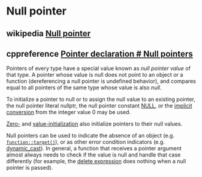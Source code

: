 # Null pointer



## wikipedia [Null pointer](https://en.wikipedia.org/wiki/Null_pointer)



## cppreference [Pointer declaration # Null pointers](https://en.cppreference.com/w/cpp/language/pointer#Null_pointers)

Pointers of every type have a special value known as *null pointer value* of that type. A pointer whose value is null does not point to an object or a function (dereferencing a null pointer is undefined behavior), and compares equal to all pointers of the same type whose value is also *null*.

To initialize a pointer to null or to assign the null value to an existing pointer, the null pointer literal nullptr, the null pointer constant [NULL](https://en.cppreference.com/w/cpp/types/NULL), or the [implicit conversion](https://en.cppreference.com/w/cpp/language/implicit_cast) from the integer value 0 may be used.

[Zero-](https://en.cppreference.com/w/cpp/language/zero_initialization) and [value-initialization](https://en.cppreference.com/w/cpp/language/value_initialization) also initialize pointers to their null values.

Null pointers can be used to indicate the absence of an object (e.g. [`function::target()`](https://en.cppreference.com/w/cpp/utility/functional/function/target)), or as other error condition indicators (e.g. [dynamic_cast](https://en.cppreference.com/w/cpp/language/dynamic_cast)). In general, a function that receives a pointer argument almost always needs to check if the value is null and handle that case differently (for example, the [delete expression](https://en.cppreference.com/w/cpp/language/delete) does nothing when a null pointer is passed).